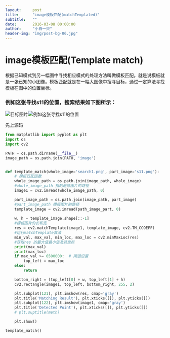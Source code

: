 ```yaml
---
layout:     post
title:      "image模板匹配(matchTemplated)"
subtitle:   ""
date:       2016-03-08 00:00:00
author:     "小白一只"
header-img: "img/post-bg-06.jpg"
---
```



#  image模板匹配(Template match)

  根据已知模式到另一幅图中寻找相应模式的处理方法叫做模板匹配。就是说模板就是一张已知的小图像。模板匹配就是在一幅大图像中搜寻目标，通过一定算法寻找模板在图中的位置坐标。

###  例如这张寻找s11的位置，搜索结果如下图所示：
  ![目标图片](https://i.imgur.com/1nPlbNk.png)![例如这张寻找s11的位置](https://i.imgur.com/lTqn2aH.png)

先上源码


```python
from matplotlib import pyplot as plt
import os
import cv2

PATH = os.path.dirname(__file__)
image_path = os.path.join(PATH, 'image')


def template_match(whole_image='search1.png', part_image='s11.png'):
	# 模板匹配函数  
	whole_image_path = os.path.join(image_path, whole_image)
	#whole_image_path 指的是原图片的路径
	image1 = cv2.imread(whole_image_path, 0)

	part_image_path = os.path.join(image_path, part_image)
	#part_image_path 模板图片的路径
	template_image = cv2.imread(path_image_part, 0)
	
	w, h = template_image.shape[::-1]
	#模板图片的长和宽
	res = cv2.matchTemplate(image1, template_image, cv2.TM_CCOEFF)
	#运行matchTemplate算法
	min_val, max_val, min_loc, max_loc = cv2.minMaxLoc(res)
	#获取res 的最大值最小值及其坐标
	print(max_val)
	print(max_loc)
	if max_val >= 6500000:  # 阈值设置
		top_left = max_loc
	else:
		return

	bottom_right = (top_left[0] + w, top_left[1] + h)
	cv2.rectangle(image1, top_left, bottom_right, 255, 2)

	plt.subplot(121), plt.imshow(res, cmap='gray')
	plt.title('Matching Result'), plt.xticks([]), plt.yticks([])
	plt.subplot(122), plt.imshow(image1, cmap='gray')
	plt.title('Detected Point'), plt.xticks([]), plt.yticks([])
	# plt.suptitle(meth)

	plt.show()

template_match()
```




